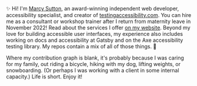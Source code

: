 ✨ Hi! I'm [Marcy Sutton](https://marcysutton.com), an award-winning independent web developer, accessibility specialist, and creator of [testingaccessibility.com](https://testingaccessibility.com). You can hire me as a consultant or workshop trainer after I return from maternity leave in November 2022! Read about the services I offer [on my website](https://marcysutton.com/services). Beyond my love for building accessible user interfaces, my experience also includes working on docs and accessibility at Gatsby and on the Axe accessibility testing library. My repos contain a mix of all of those things. 🌈

Where my contribution graph is blank, it's probably because I was caring for my family, out riding a bicycle, hiking with my dog, lifting weights, or snowboarding. (Or perhaps I was working with a client in some internal capacity.) Life is short. Enjoy it! 
